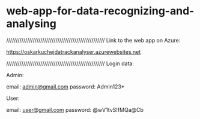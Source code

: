 # web-app-for-data-recognizing-and-analysing

////////////////////////////////////////////////////
Link to the web app on Azure:

https://oskarkuchejdatrackanalyser.azurewebsites.net

////////////////////////////////////////////////////
Login data:

Admin:

email: admin@gmail.com
password: Admin123*

User:

email: user@gmail.com
password: \@wV1tvS!fMQa@Cb
